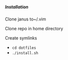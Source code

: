 ##### Installation

Clone janus to~/.vim

Clone repo in home directory

Create symlinks
* `cd dotfiles`
* `./install.sh`

